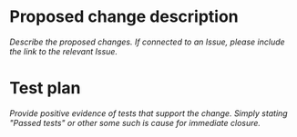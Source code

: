 # Proposed change description
_Describe the proposed changes. If connected to an Issue, please include the link to the relevant Issue._


# Test plan
_Provide positive evidence of tests that support the change. Simply stating "Passed tests" or other some such is cause for immediate closure._

